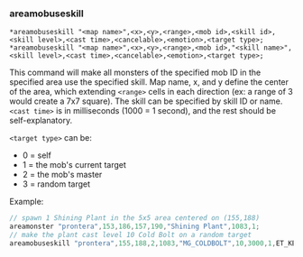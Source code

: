 
### areamobuseskill
```
*areamobuseskill "<map name>",<x>,<y>,<range>,<mob id>,<skill id>,<skill level>,<cast time>,<cancelable>,<emotion>,<target type>;
*areamobuseskill "<map name>",<x>,<y>,<range>,<mob id>,"<skill name>",<skill level>,<cast time>,<cancelable>,<emotion>,<target type>;
```

This command will make all monsters of the specified mob ID in the specified
area use the specified skill. Map name, x, and y define the center of the area,
which extending `<range>` cells in each direction (ex: a range of 3 would create
a 7x7 square). The skill can be specified by skill ID or name. `<cast time>` is in
milliseconds (1000 = 1 second), and the rest should be self-explanatory.

`<target type>` can be:
* 0 = self
* 1 = the mob's current target
* 2 = the mob's master
* 3 = random target

Example:

```c
// spawn 1 Shining Plant in the 5x5 area centered on (155,188)
areamonster "prontera",153,186,157,190,"Shining Plant",1083,1;
// make the plant cast level 10 Cold Bolt on a random target
areamobuseskill "prontera",155,188,2,1083,"MG_COLDBOLT",10,3000,1,ET_KEK,3;
```
